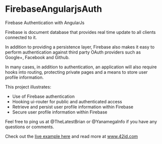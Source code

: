 # FirebaseAngularjsAuth
Firebase Authentication with AngularJs


Firebase is document database that provides real time update to all clients connected to it.

In addition to providing a persistence layer, Firebase also makes it easy to perform authentication against third party OAuth providers such as Google+, Facebook and Github. 

In many cases, in addition to authentication, an application will also require hooks into routing, protecting private pages and a means to store user profile information. 

This project illustrates:
* Use of Firebase authentication
* Hooking ui-router for public and authenticated access
* Retrieve and persist user profile information within Firebase
* Secure user profile information within Firebase

Feel free to ping us at @TheLatestBrian or @YanamegaInfo if you have any questions or comments.

Check out the [live example here](http://firebaseauth.azurewebsites.net/) and read more at www.42id.com


